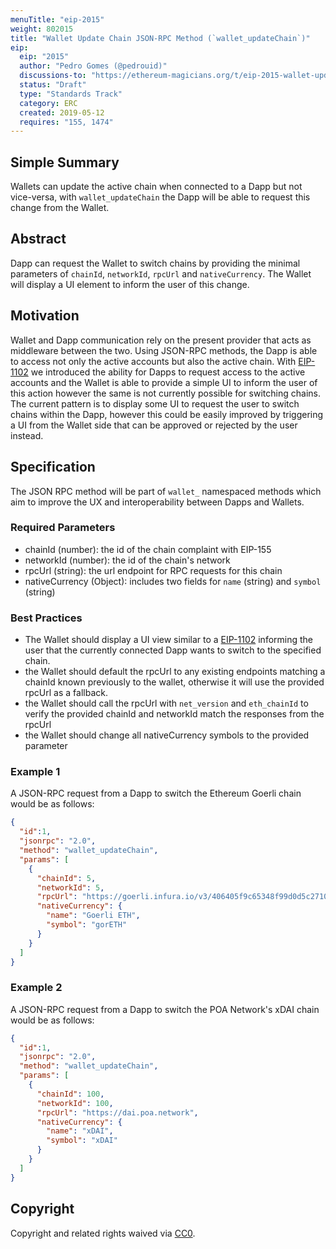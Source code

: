 ```yaml
---
menuTitle: "eip-2015"
weight: 802015 
title: "Wallet Update Chain JSON-RPC Method (`wallet_updateChain`)"
eip:
  eip: "2015"
  author: "Pedro Gomes (@pedrouid)"
  discussions-to: "https://ethereum-magicians.org/t/eip-2015-wallet-update-chain-json-rpc-method-wallet-updatechain/3274"
  status: "Draft"
  type: "Standards Track"
  category: ERC
  created: 2019-05-12
  requires: "155, 1474"
---
```


## Simple Summary
Wallets can update the active chain when connected to a Dapp but not vice-versa, with `wallet_updateChain` the Dapp will be able to request this change from the Wallet.

## Abstract
Dapp can request the Wallet to switch chains by providing the minimal parameters of `chainId`, `networkId`, `rpcUrl` and `nativeCurrency`. The Wallet will display a UI element to inform the user of this change.

## Motivation
Wallet and Dapp communication rely on the present provider that acts as middleware between the two. Using JSON-RPC methods, the Dapp is able to access not only the active accounts but also the active chain. With [EIP-1102](https://eips.ethereum.org/EIPS/eip-1102) we introduced the ability for Dapps to request access to the active accounts and the Wallet is able to provide a simple UI to inform the user of this action however the same is not currently possible for switching chains. The current pattern is to display some UI to request the user to switch chains within the Dapp, however this could be easily improved by triggering a UI from the Wallet side that can be approved or rejected by the user instead.

## Specification
The JSON RPC method will be part of `wallet_` namespaced methods which aim to improve the UX and interoperability between Dapps and Wallets.

### Required Parameters
- chainId (number): the id of the chain complaint with EIP-155
- networkId (number): the id of the chain's network
- rpcUrl (string): the url endpoint for RPC requests for this chain
- nativeCurrency (Object): includes two fields for `name` (string) and `symbol` (string)


### Best Practices
- The Wallet should display a UI view similar to a [EIP-1102](https://eips.ethereum.org/EIPS/eip-1102) informing the user that the currently connected Dapp wants to switch to the specified chain.
- the Wallet should default the rpcUrl to any existing endpoints matching a chainId known previously to the wallet, otherwise it will use the provided rpcUrl as a fallback.
- the Wallet should call the rpcUrl with `net_version` and `eth_chainId` to verify the provided chainId and networkId match the responses from the rpcUrl
- the Wallet should change all nativeCurrency symbols to the provided parameter

### Example 1
A JSON-RPC request from a Dapp to switch the Ethereum Goerli chain would be as follows:
```json
{
  "id":1,
  "jsonrpc": "2.0",
  "method": "wallet_updateChain",
  "params": [
    {
      "chainId": 5,
      "networkId": 5,
      "rpcUrl": "https://goerli.infura.io/v3/406405f9c65348f99d0d5c27104b2213",
      "nativeCurrency": {
        "name": "Goerli ETH",
        "symbol": "gorETH"
      }
    }
  ]
}
```

### Example 2
A JSON-RPC request from a Dapp to switch the POA Network's xDAI chain would be as follows:
```json
{
  "id":1,
  "jsonrpc": "2.0",
  "method": "wallet_updateChain",
  "params": [
    {
      "chainId": 100,
      "networkId": 100,
      "rpcUrl": "https://dai.poa.network",
      "nativeCurrency": {
        "name": "xDAI",
        "symbol": "xDAI"
      }
    }
  ]
}
```

## Copyright
Copyright and related rights waived via [CC0](https://creativecommons.org/publicdomain/zero/1.0/).
